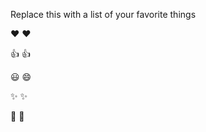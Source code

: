 Replace this with a list of your favorite things

❤️	:heart:

👍	:+1:

😃	:smile:

✨	:sparkles:

🎉	:tada:
